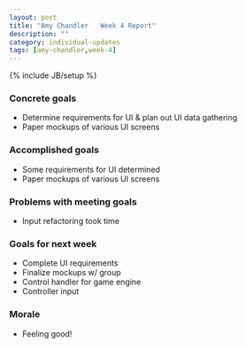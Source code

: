 ```yaml
---
layout: post
title: "Amy Chandler   Week 4 Report"
description: ""
category: individual-updates
tags: [amy-chandler,week-4]
---
```

{% include JB/setup %}

### Concrete goals
  - Determine requirements for UI & plan out UI data gathering
  - Paper mockups of various UI screens
  
### Accomplished goals
  - Some requirements for UI determined
  - Paper mockups of various UI screens
  
### Problems with meeting goals
 - Input refactoring took time
	
### Goals for next week
 - Complete UI requirements
 - Finalize mockups w/ group
 - Control handler for game engine
 - Controller input
 
### Morale
 - Feeling good!